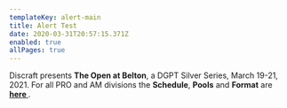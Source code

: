 ```yaml
---
templateKey: alert-main
title: Alert Test
date: 2020-03-31T20:57:15.371Z
enabled: true
allPages: true
---
```

Discraft presents **The Open at Belton**, a DGPT Silver Series, March 19-21, 2021. For all PRO and AM divisions the **Schedule**, **Pools** and **Format** are **[here ](https://res.cloudinary.com/dqd4mwvjb/image/upload/v1615391492/Open%20DGC/Courses/Belton/2021%20Belton/caddie_guide_todgc20212_0308_uin9is.pdf)**.